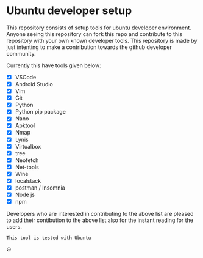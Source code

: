 # Ubuntu developer setup

This repository consists of setup tools for ubuntu developer environment. Anyone seeing this repository can fork this repo and contribute to this repository with your own known developer tools. This repository is made by just intenting to make a contribution towards the github developer community.

Currently this have tools given below:

- [x] VSCode
- [x] Android Studio
- [x] Vim
- [x] Git
- [x] Python
- [x] Python pip package
- [x] Nano
- [x] Apktool
- [x] Nmap
- [x] Lynis
- [x] Virtualbox
- [x] tree
- [x] Neofetch
- [x] Net-tools
- [x] Wine
- [x] localstack
- [x] postman / Insomnia
- [x] Node js
- [x] npm

Developers who are interested in contributing to the above list are pleased to add their contibution to the above list also for the instant reading for the users.

```
This tool is tested with Ubuntu
```

☮️
